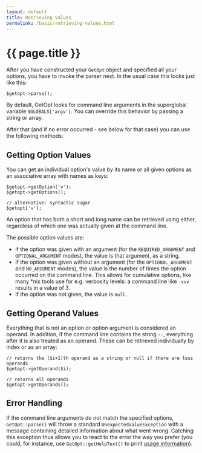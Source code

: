 ```yaml
---
layout: default
title: Retrieving Values
permalink: /basic/retrieving-values.html
---
```

# {{ page.title }}

After you have constructed your `GetOpt` object and specified all your options, you have to invoke the parser
next. In the usual case this looks just like this:

```php?start_inline=true
$getopt->parse();
```

By default, GetOpt looks for command line arguments in the superglobal variable `$GLOBALS['argv']`. You can override
this behavior by passing a string or array.

After that (and if no error occurred - see below for that case) you can use the following methods:

## Getting Option Values

You can get an individual option's value by its name or all given options as an associative array with names as keys:

```php?start_inline=true
$getopt->getOption('v');
$getopt->getOptions();

// alternative: syntactic sugar
$getopt['v'];
```

An option that has both a short and long name can be retrieved using either, regardless of which one was actually given
at the command line.

The possible option values are:

 - If the option was given with an argument (for the `REQUIRED_ARGUMENT` and `OPTIONAL_ARGUMENT` modes),
the value is that argument, as a string.
 - If the option was given without an argument (for the `OPTIONAL_ARGUMENT` and `NO_ARGUMENT` modes),
the value is the number of times the option occurred on the command line. This allows for cumulative options,
like many *nix tools use for e.g. verbosity levels: a command line like `-vvv` results in a value of&nbsp;3.
 - If the option was not given, the value is `null`.

## Getting Operand Values

Everything that is not an option or option argument is considered an operand. In addition, if the command line contains
the string ` -- `, everything after it is also treated as an operand. These can be retrieved individually
by index or as an array:

```php?start_inline=true
// returns the ($i+1)th operand as a string or null if there are less operands
$getopt->getOperand($i);

// returns all operands
$getopt->getOperands();
```

## Error Handling

If the command line arguments do not match the specified options, `GetOpt::parse()` will throw a standard
`UnexpectedValueException` with a message containing detailed information about what went wrong. Catching
this exception thus allows you to react to the error the way you prefer (you could, for instance, use
`GetOpt::getHelpText()` to print [usage information](usage-information.md)).
